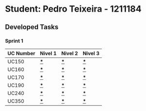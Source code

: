 # Student: Pedro Teixeira - 1211184

## Developed Tasks

### Sprint 1

| UC Number | Nivel 1 | Nivel 2 | Nivel 3 |
|-----------|---------------|---------|-------|
| UC150       | **[*](..\diagramas\nivel1\UC150.md)** | **[*](..\diagramas\nivel2\UC150.md)** | **[*](..\diagramas\nivel3\UC150.md)** |
| UC160       | **[*](..\diagramas\nivel1\UC160.md)** | **[*](..\diagramas\nivel2\UC160.md)** | **[*](..\diagramas\nivel3\UC160.md)** |
| UC170       | **[*](..\diagramas\nivel1\UC170.md)** | **[*](..\diagramas\nivel2\UC170.md)** | **[*](..\diagramas\nivel3\UC170.md)** |
| UC190       | **[*](..\diagramas\nivel1\UC190.md)** | **[*](..\diagramas\nivel2\UC190.md)** | **[*](..\diagramas\nivel3\UC190.md)** |
| UC240       | **[*](..\diagramas\nivel1\UC240.md)** | **[*](..\diagramas\nivel2\UC240.md)** | **[*](..\diagramas\nivel3\UC240.md)** |
| UC350       | **[*](..\diagramas\nivel1\UC350.md)** | **[*](..\diagramas\nivel2\UC350.md)** | **[*](..\diagramas\nivel3\UC350.md)** |


